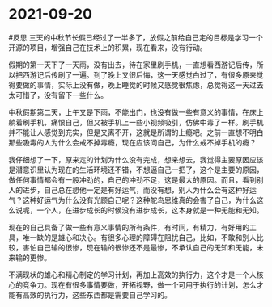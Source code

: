 # 2021-09-20
#反思
三天的中秋节长假已经过了一半多了，放假之前给自己定的目标是学习一个开源的项目，增强自己在技术上的积累，现在看来，没有行动。

假期的第一天下了一天雨，没有出去，待在家里刷手机，一直想看西游记后传，所以把西游记后传刷了一遍。到了晚上又很后悔，这一天感觉白过了，有很多原来觉得要做的事情，实际上没有做，晚上睡觉的时候又感觉很焦虑，总觉得这一天过去太可惜了，没有留下一些什么。

中秋假期第二天，上午又是下雨，不能出门，也没有做一些有意义的事情，在床上躺着刷手机，痛恨自己，但又被手机上一些小视频吸引，仿佛中毒了一样。刷手机并不能让人感觉到充实，但是又离不开，这就是所谓的上瘾吧。之前一直想不明白那些吸毒的人为什么会戒不掉毒瘾，现在应该问自己，为什么戒不掉手机的瘾？

我仔细想了一下，原来定的计划为什么没有完成，想来想去，我觉得主要原因应该是潜意识里认为现在的生活环境还不错，不想逼自己一把了，这个是主要的原因，做任何事情都会有一股冲劲的，自己的冲劲不足，这是最大的原因。而且，看到别人的进步，自己总在想他一定是有好运气，而没有想，别人为什么会有这种好运气？这种好运气为什么没有光顾自己呢？这种鸵鸟思维真的会害了自己，为什么这么说呢，一个人，在进步成长的时候没有进步成长，这本身就是一种无能和无知。

现在的自己具备了做一些有意义事情的所有条件，有时间，有精力，有好用的工具，唯一缺的是雄心和决心。有很多心理的障碍在阻扰自己，比如，不敢和别人比较，害怕自己输的很惨，现在输的很惨还不是最惨，不承认自己的无知和无能，未来输的更惨。

不满现状的雄心和精心制定的学习计划，再加上高效的执行力，这个才是一个人核心的竞争力。现在有很多事情要做，开拓视野，做一个可用于执行的计划，怎么才能有高效的执行力，这些东西都是需要自己学习的。